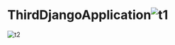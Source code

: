 # ThirdDjangoApplication![t1](https://github.com/RAHUL573769/ThirdDjangoApplication/assets/78131940/4b368cbf-95ea-429c-9e84-135b80a7a589)
![t2](https://github.com/RAHUL573769/ThirdDjangoApplication/assets/78131940/492eaea5-3cc3-4e23-b1e4-6368fa59addd)
